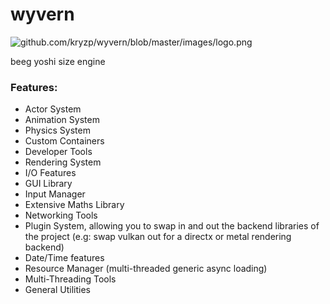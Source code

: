 # wyvern

![github.com/kryzp/wyvern/blob/master/images/logo.png](url "Logo")

beeg yoshi size engine

### Features:
 * Actor System
 * Animation System
 * Physics System
 * Custom Containers
 * Developer Tools
 * Rendering System
 * I/O Features
 * GUI Library
 * Input Manager
 * Extensive Maths Library
 * Networking Tools
 * Plugin System, allowing you to swap in and out the backend libraries of the project (e.g: swap vulkan out for a directx or metal rendering backend)
 * Date/Time features
 * Resource Manager (multi-threaded generic async loading)
 * Multi-Threading Tools
 * General Utilities
